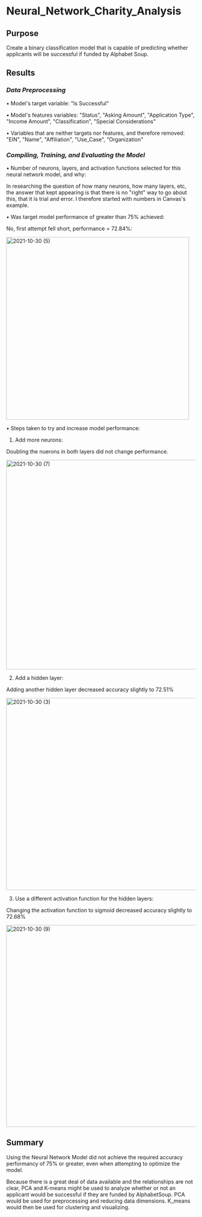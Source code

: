 # Neural_Network_Charity_Analysis

## Purpose
Create a binary classification model that is capable of predicting whether applicants will be successful if funded by Alphabet Soup.

## Results

### _Data Preprocessing_

•	Model's target variable: "Is Successful"

•	Model's features variables: "Status", "Asking Amount", "Application Type", "Income Amount", "Classification", "Special Considerations"

•	Variables that are neither targets nor features, and therefore removed:  "EIN", "Name", "Affiliation", "Use_Case", "Organization"


### _Compiling, Training, and Evaluating the Model_

•	Number of neurons, layers, and activation functions selected for this neural network model, and why:

In researching the question of how many neurons, how many layers, etc, the answer that kept appearing is that there is no "right" way to go about this, that it is trial and error.  I therefore started with numbers in Canvas's example.  

•	Was target model performance of greater than 75% achieved:

No, first attempt fell short, performance = 72.84%:  

<img width="486" alt="2021-10-30 (5)" src="https://user-images.githubusercontent.com/84471904/139559138-ee7c51d1-428d-4c1f-aa6c-7c6c4bf88d07.png">

•	Steps taken to try and increase model performance:

1.  Add more neurons:

Doubling the nuerons in both layers did not change performance.



<img width="557" alt="2021-10-30 (7)" src="https://user-images.githubusercontent.com/84471904/139559258-2e2b416e-5a0d-4700-990c-32d0e814787a.png">


2.  Add a hidden layer:

Adding another hidden layer decreased accuracy slightly to 72.51%

<img width="511" alt="2021-10-30 (3)" src="https://user-images.githubusercontent.com/84471904/139558753-3f3bcaa1-b0e7-4fa0-88c4-e92cfd984fa2.png">

3.  Use a different activation function for the hidden layers:

Changing the activation function to sigmoid decreased accuracy slightly to 72.68%

<img width="537" alt="2021-10-30 (9)" src="https://user-images.githubusercontent.com/84471904/139559519-4164b076-3b67-431b-ba59-805e25d146b8.png">

## Summary

Using the Neural Network Model did not achieve the required accuracy performancy of 75% or greater, even when attempting to optimize the model.  

Because there is a great deal of data available and the relationships are not clear, PCA and K-means might be used to analyze whether or not an applicant would be successful if they are funded by AlphabetSoup.  PCA would be used for preprocessing and reducing data dimensions.  K_means would then be used for clustering and visualizing.  







